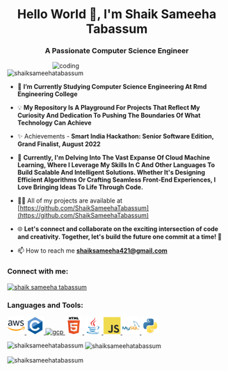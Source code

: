 <h1 align="center">Hello World 👋, I'm Shaik Sameeha Tabassum</h1>
<h3 align="center">A Passionate Computer Science Engineer</h3>

<img align="right" alt="coding" width="400" src="https://cdn.dribbble.com/users/4055494/screenshots/15215756/media/d2b66c4ca0192aa26d103448b3d1518b.gif">

<p align="left"> <img src="https://komarev.com/ghpvc/?username=shaiksameehatabassum&label=Profile%20views&color=0e75b6&style=flat" alt="shaiksameehatabassum" /> </p>

- 🔭 **I’m Currently Studying Computer Science Engineering At Rmd Engineering College**

- 💡 **My Repository Is A Playground For Projects That Reflect My Curiosity And Dedication To Pushing The Boundaries Of What Technology Can Achieve**

- ✨ Achievements - **Smart India Hackathon: Senior Software Edition, Grand Finalist, August 2022**

- 🚀 **Currently, I'm Delving Into The Vast Expanse Of Cloud Machine Learning, Where I Leverage My Skills In C And Other Languages To Build Scalable And Intelligent Solutions. Whether It's Designing Efficient Algorithms Or Crafting Seamless Front-End Experiences, I Love Bringing Ideas To Life Through Code.**

- 👨‍💻 All of my projects are available at [https://github.com/ShaikSameehaTabassum](https://github.com/ShaikSameehaTabassum)

- 🌐 **Let's connect and collaborate on the exciting intersection of code and creativity. Together, let's build the future one commit at a time! 🚀**

- 📫 How to reach me **shaiksameeha421@gmail.com**

<h3 align="left">Connect with me:</h3>
<p align="left">
<a href="https://www.linkedin.com/in/shaik-sameeha/" target="blank"><img align="center" src="https://raw.githubusercontent.com/rahuldkjain/github-profile-readme-generator/master/src/images/icons/Social/linked-in-alt.svg" alt="shaik sameeha tabassum" height="30" width="40" /></a>
</p>

<h3 align="left">Languages and Tools:</h3>
<p align="left"> <a href="https://aws.amazon.com" target="_blank" rel="noreferrer"> <img src="https://raw.githubusercontent.com/devicons/devicon/master/icons/amazonwebservices/amazonwebservices-original-wordmark.svg" alt="aws" width="40" height="40"/> </a> <a href="https://www.cprogramming.com/" target="_blank" rel="noreferrer"> <img src="https://raw.githubusercontent.com/devicons/devicon/master/icons/c/c-original.svg" alt="c" width="40" height="40"/> </a> <a href="https://cloud.google.com" target="_blank" rel="noreferrer"> <img src="https://www.vectorlogo.zone/logos/google_cloud/google_cloud-icon.svg" alt="gcp" width="40" height="40"/> </a> <a href="https://www.w3.org/html/" target="_blank" rel="noreferrer"> <img src="https://raw.githubusercontent.com/devicons/devicon/master/icons/html5/html5-original-wordmark.svg" alt="html5" width="40" height="40"/> </a> <a href="https://www.java.com" target="_blank" rel="noreferrer"> <img src="https://raw.githubusercontent.com/devicons/devicon/master/icons/java/java-original.svg" alt="java" width="40" height="40"/> </a> <a href="https://developer.mozilla.org/en-US/docs/Web/JavaScript" target="_blank" rel="noreferrer"> <img src="https://raw.githubusercontent.com/devicons/devicon/master/icons/javascript/javascript-original.svg" alt="javascript" width="40" height="40"/> </a> <a href="https://www.mysql.com/" target="_blank" rel="noreferrer"> <img src="https://raw.githubusercontent.com/devicons/devicon/master/icons/mysql/mysql-original-wordmark.svg" alt="mysql" width="40" height="40"/> </a> <a href="https://www.python.org" target="_blank" rel="noreferrer"> <img src="https://raw.githubusercontent.com/devicons/devicon/master/icons/python/python-original.svg" alt="python" width="40" height="40"/> </a> </p>

<p><img align="left" src="https://github-readme-stats.vercel.app/api/top-langs?username=shaiksameehatabassum&show_icons=true&locale=en&layout=compact" alt="shaiksameehatabassum" /></p>

<p>&nbsp;<img align="center" src="https://github-readme-stats.vercel.app/api?username=shaiksameehatabassum&show_icons=true&locale=en" alt="shaiksameehatabassum" /></p>

<p><img align="center" src="https://github-readme-streak-stats.herokuapp.com/?user=shaiksameehatabassum&" alt="shaiksameehatabassum" /></p>


